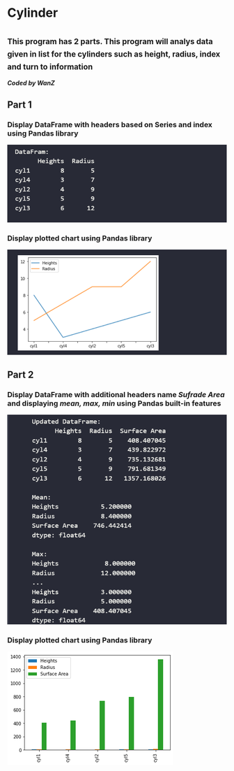 # Cylinder
## <sub>This program has 2 parts. This program will analys data given in list for the cylinders such as height, radius, index and turn to information</sub>

***Coded by WanZ***

## Part 1
### Display DataFrame with headers based on Series and index using Pandas library
![alt text](https://github.com/wanZ772/Cylinder/blob/main/image.png?raw=true)

### Display plotted chart using Pandas library
![alt text](https://github.com/wanZ772/Cylinder/blob/main/image_2023-06-23_152709409.png?raw=true)


## Part 2
### Display DataFrame with additional headers name _Sufrade Area_ and displaying _mean, max, min_ using Pandas built-in features
![alt text](https://github.com/wanZ772/Cylinder/blob/main/image_2023-06-23_154619590.png?raw=true)

### Display plotted chart using Pandas library
![alt text](https://github.com/wanZ772/Cylinder/blob/main/image_2023-06-23_154602957.png?raw=true)
